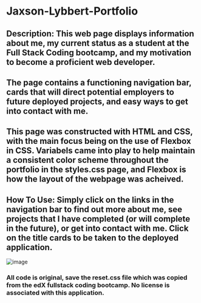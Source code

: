 # Jaxson-Lybbert-Portfolio

## Description: This web page displays information about me, my current status as a student at the Full Stack Coding bootcamp, and my motivation to become a proficient web developer.

## The page contains a functioning navigation bar, cards that will direct potential employers to future deployed projects, and easy ways to get into contact with me.

## This page was constructed with HTML and CSS, with the main focus being on the use of Flexbox in CSS. Variabels came into play to help maintain a consistent color scheme throughout the portfolio in the styles.css page, and Flexbox is how the layout of the webpage was acheived.

## How To Use: Simply click on the links in the navigation bar to find out more about me, see projects that I have completed (or will complete in the future), or get into contact with me. Click on the title cards to be taken to the deployed application.

![image](https://github.com/jaxson-lybbert/Jaxson-Lybbert-Portfolio/assets/132233010/c025ae14-770f-42c7-812b-4a9e6886418f)


### All code is original, save the reset.css file which was copied from the edX fullstack coding bootcamp. No license is associated with this application.
